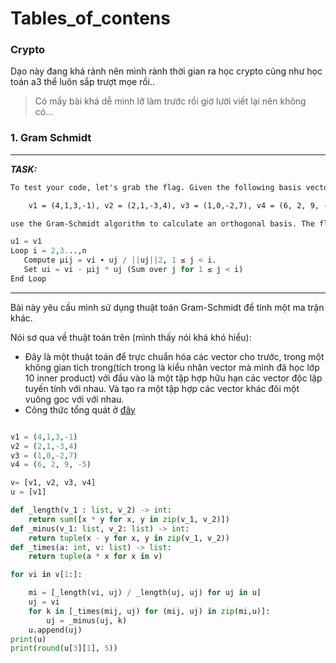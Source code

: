 Tables_of_contens
=================

### Crypto

Dạo này đang khá rảnh nên mình rành thời gian ra học crypto cũng như học toán a3 thể luôn sắp trượt mọe rồi..
> Có mấy bài khá dễ mình lỡ làm trước rồi giờ lười viết lại nên không có...

### 1. Gram Schmidt

---
**_TASK:_**

```txt
To test your code, let's grab the flag. Given the following basis vectors:

    v1 = (4,1,3,-1), v2 = (2,1,-3,4), v3 = (1,0,-2,7), v4 = (6, 2, 9, -5),

use the Gram-Schmidt algorithm to calculate an orthogonal basis. The flag is the float value of the second component of u4 to 5 significant figures.
```

```py
u1 = v1
Loop i = 2,3...,n
   Compute μij = vi ∙ uj / ||uj||2, 1 ≤ j < i.
   Set ui = vi - μij * uj (Sum over j for 1 ≤ j < i)
End Loop
```
---

Bài này yêu cầu mình sử dụng thuật toán Gram-Schmidt để tính một ma trận khác.

Nói sơ qua về thuật toán trên (mình thấy nói khá khó hiểu):
+ Đây là một thuật toán để trực chuẩn hóa các vector cho trước, trong một không gian tích trong(tích trong là kiểu nhân vector mà mình đã học lớp 10 inner product) với đầu vào là một tập hợp hữu hạn các vector độc lập tuyến tính với nhau. Và tạo ra một tập hợp các vector khác đôi một vuông goc với  với nhau.
+ Công thức tổng quát ở [đây](https://en.wikipedia.org/wiki/Gram%E2%80%93Schmidt_process)

```py

v1 = (4,1,3,-1)
v2 = (2,1,-3,4)
v3 = (1,0,-2,7)
v4 = (6, 2, 9, -5)

v= [v1, v2, v3, v4]
u = [v1]

def _length(v_1 : list, v_2) -> int:
    return sum([x * y for x, y in zip(v_1, v_2)])
def _minus(v_1: list, v_2: list) -> int:
    return tuple(x - y for x, y in zip(v_1, v_2))
def _times(a: int, v: list) -> list:
    return tuple(a * x for x in v)

for vi in v[1:]:

    mi = [_length(vi, uj) / _length(uj, uj) for uj in u]
    uj = vi
    for k in [_times(mij, uj) for (mij, uj) in zip(mi,u)]:
        uj = _minus(uj, k)
    u.append(uj)
print(u)
print(round(u[3][1], 5))
```
